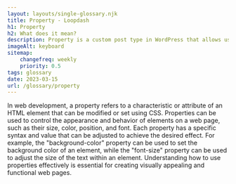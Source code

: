 ```yaml
--- 
layout: layouts/single-glossary.njk
title: Property - Loopdash
h1: Property
h2: What does it mean?
description: Property is a custom post type in WordPress that allows users to create and manage listings for real estate, rentals, or any other type of property.
imageAlt: keyboard
sitemap:
	changefreq: weekly
	priority: 0.5
tags: glossary
date: 2023-03-15
url: /glossary/property
---
```


In web development, a property refers to a characteristic or attribute of an HTML element that can be modified or set using CSS. Properties can be used to control the appearance and behavior of elements on a web page, such as their size, color, position, and font. Each property has a specific syntax and value that can be adjusted to achieve the desired effect. For example, the "background-color" property can be used to set the background color of an element, while the "font-size" property can be used to adjust the size of the text within an element. Understanding how to use properties effectively is essential for creating visually appealing and functional web pages.
